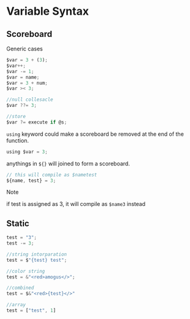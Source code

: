 # Variable Syntax

## Scoreboard
Generic cases
```ts
$var = 3 + (3);
$var++;
$var -= 1;
$var = name;
$var = 3 + num;
$var >< 3;

//null collesacle
$var ??= 3;

//store
$var ?= execute if @s;
```

`using` keyword could make a scoreboard be removed at the end of the function.
```ts
using $var = 3;
```

anythings in `${}` will joined to form a scoreboard.
```ts
// this will compile as $nametest
${name, test} = 3;
```
> [!NOTE]  
> if test is assigned as 3, it will compile as `$name3` instead

## Static

```ts
test = "3";
test -= 3;

//string intorparation
test = $"{test} test";

//color string
test = &"<red>amogus</>";

//combined
test = $&"<red>{test}</>"

//array
test = ["test", 1]
```